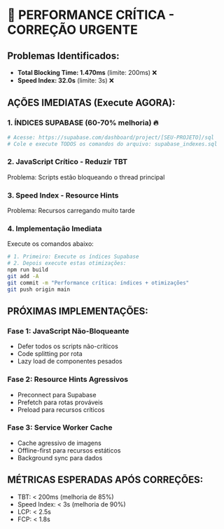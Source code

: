 # 🚨 PERFORMANCE CRÍTICA - CORREÇÃO URGENTE

## Problemas Identificados:
- **Total Blocking Time: 1.470ms** (limite: 200ms) ❌
- **Speed Index: 32.0s** (limite: 3s) ❌

## AÇÕES IMEDIATAS (Execute AGORA):

### 1. ÍNDICES SUPABASE (60-70% melhoria) 🔥
```bash
# Acesse: https://supabase.com/dashboard/project/[SEU-PROJETO]/sql
# Cole e execute TODOS os comandos do arquivo: supabase_indexes.sql
```

### 2. JavaScript Crítico - Reduzir TBT
Problema: Scripts estão bloqueando o thread principal

### 3. Speed Index - Resource Hints
Problema: Recursos carregando muito tarde

### 4. Implementação Imediata
Execute os comandos abaixo:

```bash
# 1. Primeiro: Execute os índices Supabase
# 2. Depois execute estas otimizações:
npm run build
git add -A
git commit -m "Performance crítica: índices + otimizações"
git push origin main
```

## PRÓXIMAS IMPLEMENTAÇÕES:

### Fase 1: JavaScript Não-Bloqueante
- Defer todos os scripts não-críticos
- Code splitting por rota
- Lazy load de componentes pesados

### Fase 2: Resource Hints Agressivos
- Preconnect para Supabase
- Prefetch para rotas prováveis
- Preload para recursos críticos

### Fase 3: Service Worker Cache
- Cache agressivo de imagens
- Offline-first para recursos estáticos
- Background sync para dados

## MÉTRICAS ESPERADAS APÓS CORREÇÕES:
- TBT: < 200ms (melhoria de 85%)
- Speed Index: < 3s (melhoria de 90%)
- LCP: < 2.5s
- FCP: < 1.8s